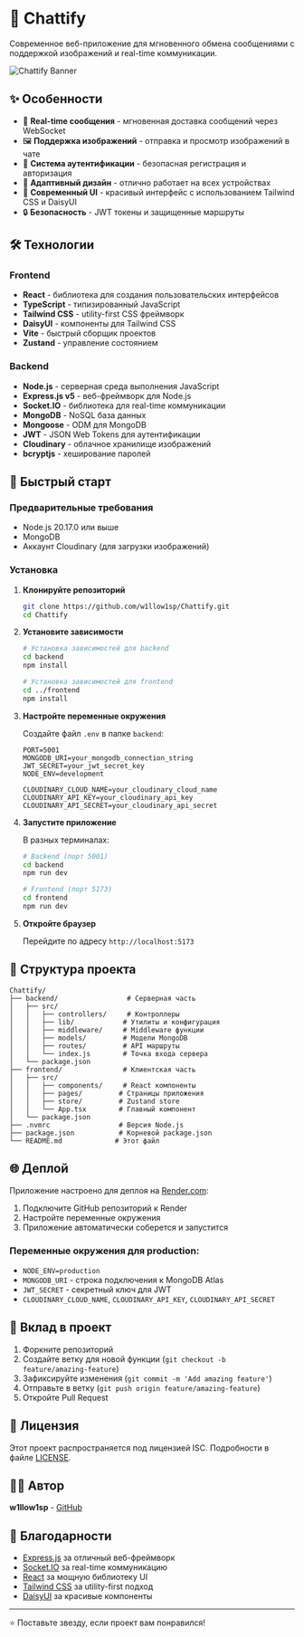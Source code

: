 # 💬 Chattify

Современное веб-приложение для мгновенного обмена сообщениями с поддержкой изображений и real-time коммуникации.

![Chattify Banner](https://via.placeholder.com/800x200/4F46E5/FFFFFF?text=Chattify+-+Real-time+Chat+App)

## ✨ Особенности

- 🚀 **Real-time сообщения** - мгновенная доставка сообщений через WebSocket
- 🖼️ **Поддержка изображений** - отправка и просмотр изображений в чате
- 👤 **Система аутентификации** - безопасная регистрация и авторизация
- 📱 **Адаптивный дизайн** - отлично работает на всех устройствах
- 🎨 **Современный UI** - красивый интерфейс с использованием Tailwind CSS и DaisyUI
- 🔒 **Безопасность** - JWT токены и защищенные маршруты

## 🛠️ Технологии

### Frontend
- **React** - библиотека для создания пользовательских интерфейсов
- **TypeScript** - типизированный JavaScript
- **Tailwind CSS** - utility-first CSS фреймворк
- **DaisyUI** - компоненты для Tailwind CSS
- **Vite** - быстрый сборщик проектов
- **Zustand** - управление состоянием

### Backend
- **Node.js** - серверная среда выполнения JavaScript
- **Express.js v5** - веб-фреймворк для Node.js
- **Socket.IO** - библиотека для real-time коммуникации
- **MongoDB** - NoSQL база данных
- **Mongoose** - ODM для MongoDB
- **JWT** - JSON Web Tokens для аутентификации
- **Cloudinary** - облачное хранилище изображений
- **bcryptjs** - хеширование паролей

## 🚀 Быстрый старт

### Предварительные требования

- Node.js 20.17.0 или выше
- MongoDB
- Аккаунт Cloudinary (для загрузки изображений)

### Установка

1. **Клонируйте репозиторий**
   ```bash
   git clone https://github.com/w1llow1sp/Chattify.git
   cd Chattify
   ```

2. **Установите зависимости**
   ```bash
   # Установка зависимостей для backend
   cd backend
   npm install
   
   # Установка зависимостей для frontend
   cd ../frontend
   npm install
   ```

3. **Настройте переменные окружения**
   
   Создайте файл `.env` в папке `backend`:
   ```env
   PORT=5001
   MONGODB_URI=your_mongodb_connection_string
   JWT_SECRET=your_jwt_secret_key
   NODE_ENV=development
   
   CLOUDINARY_CLOUD_NAME=your_cloudinary_cloud_name
   CLOUDINARY_API_KEY=your_cloudinary_api_key
   CLOUDINARY_API_SECRET=your_cloudinary_api_secret
   ```

4. **Запустите приложение**
   
   В разных терминалах:
   ```bash
   # Backend (порт 5001)
   cd backend
   npm run dev
   
   # Frontend (порт 5173)
   cd frontend
   npm run dev
   ```

5. **Откройте браузер**
   
   Перейдите по адресу `http://localhost:5173`

## 📁 Структура проекта

```
Chattify/
├── backend/                 # Серверная часть
│   ├── src/
│   │   ├── controllers/     # Контроллеры
│   │   ├── lib/            # Утилиты и конфигурация
│   │   ├── middleware/     # Middleware функции
│   │   ├── models/         # Модели MongoDB
│   │   ├── routes/         # API маршруты
│   │   └── index.js        # Точка входа сервера
│   └── package.json
├── frontend/               # Клиентская часть
│   ├── src/
│   │   ├── components/     # React компоненты
│   │   ├── pages/         # Страницы приложения
│   │   ├── store/         # Zustand store
│   │   └── App.tsx        # Главный компонент
│   └── package.json
├── .nvmrc                 # Версия Node.js
├── package.json           # Корневой package.json
└── README.md             # Этот файл
```

## 🌐 Деплой

Приложение настроено для деплоя на [Render.com](https://render.com):

1. Подключите GitHub репозиторий к Render
2. Настройте переменные окружения
3. Приложение автоматически соберется и запустится

### Переменные окружения для production:
- `NODE_ENV=production`
- `MONGODB_URI` - строка подключения к MongoDB Atlas
- `JWT_SECRET` - секретный ключ для JWT
- `CLOUDINARY_CLOUD_NAME`, `CLOUDINARY_API_KEY`, `CLOUDINARY_API_SECRET`

## 🤝 Вклад в проект

1. Форкните репозиторий
2. Создайте ветку для новой функции (`git checkout -b feature/amazing-feature`)
3. Зафиксируйте изменения (`git commit -m 'Add amazing feature'`)
4. Отправьте в ветку (`git push origin feature/amazing-feature`)
5. Откройте Pull Request

## 📝 Лицензия

Этот проект распространяется под лицензией ISC. Подробности в файле [LICENSE](LICENSE).

## 👨‍💻 Автор

**w1llow1sp** - [GitHub](https://github.com/w1llow1sp)

## 🙏 Благодарности

- [Express.js](https://expressjs.com/) за отличный веб-фреймворк
- [Socket.IO](https://socket.io/) за real-time коммуникацию
- [React](https://reactjs.org/) за мощную библиотеку UI
- [Tailwind CSS](https://tailwindcss.com/) за utility-first подход
- [DaisyUI](https://daisyui.com/) за красивые компоненты

---

⭐ Поставьте звезду, если проект вам понравился! 